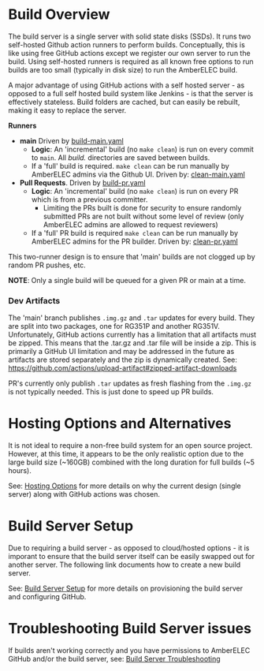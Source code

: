 # Build Overview
The build server is a single server with solid state disks (SSDs).  It runs two self-hosted Github action runners to perform builds. Conceptually, this is like using free GitHub actions except we register our own server to run the build. Using self-hosted runners is required as all known free options to run builds are too small (typically in disk size) to run the AmberELEC build.

A major advantage of using GitHub actions with a self hosted server - as opposed to a full self hosted build system like Jenkins - is that the server is effectively stateless. Build folders are cached, but can easily be rebuilt, making it easy to replace the server.

**Runners**
- **main** Driven by [build-main.yaml](build-main.yaml)
  - **Logic**: An 'incremental' build (no `make clean`) is run on every commit to `main`.  All *build.* directories are saved between builds.
  - If a 'full' build is required.  `make clean` can be run manually by AmberELEC admins via the Github UI.  Driven by: [clean-main.yaml](docs/clean-main.yaml)
- **Pull Requests**. Driven by [build-pr.yaml](build-pr.yaml)
  - **Logic**: An 'incremental' build (no `make clean`) is run on every PR which is from a previous committer. 
    - Limiting the PRs built is done for security to ensure randomly submitted PRs are not built without some level of review (only AmberELEC admins are allowed to request reviewers)
  - If a 'full' PR build is required `make clean` can be run manually by AmberELEC admins for the PR builder.  Driven by: [clean-pr.yaml](docs/clean-pr.yaml)

This two-runner design is to ensure that 'main' builds are not clogged up by random PR pushes, etc.  

**NOTE**: Only a single build will be queued for a given PR or main at a time.

### Dev Artifacts
The 'main' branch publishes `.img.gz` and `.tar` updates for every build.  They are split into two packages, one for RG351P and another RG351V.  
Unfortunately, GitHub actions currently has a limitation that all artifacts must be zipped.  This means that the .tar.gz and .tar file will be inside a zip. 
This is primarily a GitHub UI limitation and may be addressed in the future as artifacts are stored separately and the zip is dynamically created. 
See: https://github.com/actions/upload-artifact#zipped-artifact-downloads

PR's currently only publish `.tar` updates as fresh flashing from the `.img.gz` is not typically needed.  This is just
done to speed up PR builds.

# Hosting Options and Alternatives
It is not ideal to require a non-free build system for an open source project.  However, at this time, it appears to 
be the only realistic option due to the large build size (~160GB) combined with the long duration for full builds (~5 hours).

See: [Hosting Options](docs/hosting-options.md) for more details on why the current design (single server) along with
GitHub actions was chosen.

# Build Server Setup
Due to requiring a build server - as opposed to cloud/hosted options - it is imporant to ensure that 
the build server itself can be easily swapped out for another server.  The following link documents how to create a new build server.

See: [Build Server Setup](docs/build-server-setup.md) for more details on provisioning the build server and configuring GitHub.

# Troubleshooting Build Server issues
If builds aren't working correctly and you have permissions to AmberELEC GitHub and/or the build server, see: [Build Server Troubleshooting](docs/build-server-troubleshooting.md)
